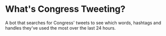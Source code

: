# What's Congress Tweeting?

A bot that searches for Congress' tweets to see which words, hashtags and handles they've used the most over the last 24 hours.
